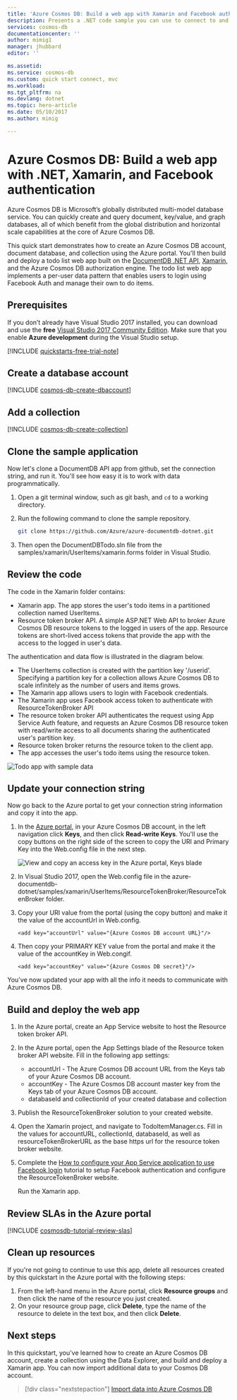 ```yaml
---
title: 'Azure Cosmos DB: Build a web app with Xamarin and Facebook auth | Microsoft Docs'
description: Presents a .NET code sample you can use to connect to and query Azure Cosmos DB
services: cosmos-db
documentationcenter: ''
author: mimig1
manager: jhubbard
editor: ''

ms.assetid: 
ms.service: cosmos-db
ms.custom: quick start connect, mvc
ms.workload: 
ms.tgt_pltfrm: na
ms.devlang: dotnet
ms.topic: hero-article
ms.date: 05/10/2017
ms.author: mimig

---
```

# Azure Cosmos DB: Build a web app with .NET, Xamarin, and Facebook authentication

Azure Cosmos DB is Microsoft’s globally distributed multi-model database service. You can quickly create and query document, key/value, and graph databases, all of which benefit from the global distribution and horizontal scale capabilities at the core of Azure Cosmos DB. 

This quick start demonstrates how to create an Azure Cosmos DB account, document database, and collection using the Azure portal. You'll then build and deploy a todo list web app built on the [DocumentDB .NET API](documentdb-sdk-dotnet.md), [Xamarin](https://www.xamarin.com/), and the Azure Cosmos DB authorization engine. The todo list web app implements a per-user data pattern that enables users to login using Facebook Auth and manage their own to do items.

## Prerequisites

If you don’t already have Visual Studio 2017 installed, you can download and use the **free** [Visual Studio 2017 Community Edition](https://www.visualstudio.com/downloads/). Make sure that you enable **Azure development** during the Visual Studio setup.

[!INCLUDE [quickstarts-free-trial-note](../../includes/quickstarts-free-trial-note.md)]

## Create a database account

[!INCLUDE [cosmos-db-create-dbaccount](../../includes/cosmos-db-create-dbaccount.md)]

## Add a collection

[!INCLUDE [cosmos-db-create-collection](../../includes/cosmos-db-create-collection.md)]

## Clone the sample application

Now let's clone a DocumentDB API app from github, set the connection string, and run it. You'll see how easy it is to work with data programmatically. 

1. Open a git terminal window, such as git bash, and `cd` to a working directory.  

2. Run the following command to clone the sample repository. 

    ```bash
    git clone https://github.com/Azure/azure-documentdb-dotnet.git
    ```

3. Then open the DocumentDBTodo.sln file from the samples/xamarin/UserItems/xamarin.forms folder in Visual Studio. 

## Review the code

The code in the Xamarin folder contains:

* Xamarin app. The app stores the user's todo items in a partitioned collection named UserItems.
* Resource token broker API. A simple ASP.NET Web API to broker Azure Cosmos DB resource tokens to the logged in users of the app. Resource tokens are short-lived access tokens that provide the app with the access to the logged in user's data.

The authentication and data flow is illustrated in the diagram below.

* The UserItems collection is created with the partition key '/userid'. Specifying a partition key for a collection allows Azure Cosmos DB to scale infinitely as the number of users and items grows.
* The Xamarin app allows users to login with Facebook credentials.
* The Xamarin app uses Facebook access token to authenticate with ResourceTokenBroker API
* The resource token broker API authenticates the request using App Service Auth feature, and requests an Azure Cosmos DB resource token with read/write access to all documents sharing the authenticated user's partition key.
* Resource token broker returns the resource token to the client app.
* The app accesses the user's todo items using the resource token.

![Todo app with sample data](./media/create-documentdb-xamarin-dotnet/tokenbroker.png)
    
## Update your connection string

Now go back to the Azure portal to get your connection string information and copy it into the app.

1. In the [Azure portal](http://portal.azure.com/), in your Azure Cosmos DB account, in the left navigation click **Keys**, and then click **Read-write Keys**. You'll use the copy buttons on the right side of the screen to copy the URI and Primary Key into the Web.config file in the next step.

    ![View and copy an access key in the Azure portal, Keys blade](./media/create-documentdb-xamarin-dotnet/keys.png)

2. In Visual Studio 2017, open the Web.config file in the azure-documentdb-dotnet/samples/xamarin/UserItems/ResourceTokenBroker/ResourceTokenBroker folder. 

3. Copy your URI value from the portal (using the copy button) and make it the value of the accountUrl in Web.config. 

    `<add key="accountUrl" value="{Azure Cosmos DB account URL}"/>`

4. Then copy your PRIMARY KEY value from the portal and make it the value of the accountKey in Web.congif. 

    `<add key="accountKey" value="{Azure Cosmos DB secret}"/>`

You've now updated your app with all the info it needs to communicate with Azure Cosmos DB. 

## Build and deploy the web app

1. In the Azure portal, create an App Service website to host the Resource token broker API.
2. In the Azure portal, open the App Settings blade of the Resource token broker API website. Fill in the following app settings:

    * accountUrl - The Azure Cosmos DB account URL from the Keys tab of your Azure Cosmos DB account.
    * accountKey - The Azure Cosmos DB account master key from the Keys tab of your Azure Cosmos DB account.
    * databaseId and collectionId of your created database and collection

3. Publish the ResourceTokenBroker solution to your created website.

4. Open the Xamarin project, and navigate to TodoItemManager.cs. Fill in the values for accountURL, collectionId, databaseId, as well as resourceTokenBrokerURL as the base https url for the resource token broker website.

5. Complete the [How to configure your App Service application to use Facebook login](../app-service-mobile/app-service-mobile-how-to-configure-facebook-authentication.md) tutorial to setup Facebook authentication and configure the ResourceTokenBroker website.

    Run the Xamarin app.

## Review SLAs in the Azure portal

[!INCLUDE [cosmosdb-tutorial-review-slas](../../includes/cosmos-db-tutorial-review-slas.md)]

## Clean up resources

If you're not going to continue to use this app, delete all resources created by this quickstart in the Azure portal with the following steps: 

1. From the left-hand menu in the Azure portal, click **Resource groups** and then click the name of the resource you just created. 
2. On your resource group page, click **Delete**, type the name of the resource to delete in the text box, and then click **Delete**.

## Next steps

In this quickstart, you've learned how to create an Azure Cosmos DB account, create a collection using the Data Explorer, and build and deploy a Xamarin app. You can now import additional data to your Cosmos DB account. 

> [!div class="nextstepaction"]
> [Import data into Azure Cosmos DB](import-data.md)
